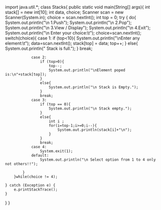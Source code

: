 import java.util.*;
class Stacks{
public static void main(String[] args){
	int stack[] = new int[10];
	int data, choice;
	Scanner scan = new Scanner(System.in);
	choice = scan.nextInt();
	int top = 0;
	try {
		do{
			System.out.println("\n 1.Push");
			System.out.println("\n 2.Pop");
			System.out.println("\n 3.View / Display");
			System.out.println("\n 4.Exit");
			System.out.println("\n Enter your choice:\t");
			choice=scan.nextInt();
			switch(choice){
				case 1:
					if (top<10){
						System.out.println("\nEnter any element:\t");
						data=scan.nextInt();
						stack[top] = data;
						top++;
					}
					else{
						System.out.println(" Stack is full.");
					}
					break;
					
				case 2:
					if (top>0){
						top--;
						System.out.println("\nElement poped is:\n"+stack[top]);
					}
					else{
						System.out.println("\n Stack is Empty.");
					}
					break;
				case 3:
					if (top == 0){
						System.out.println("\n Stack empty.");
					}
					else{
						int i ;
						for(i=top-1;i>=0;i--){
							System.out.println(stack[i]+"\n");
						}
					}
					break;
				case 4:
					System.exit(1);
				default:
					System.out.println("\n Select option from 1 to 4 only not others!!");			
					
			}
		}while(choice != 4);
		
	} catch (Exception e) {
		e.printStackTrace();
	}
	
	
}
}
